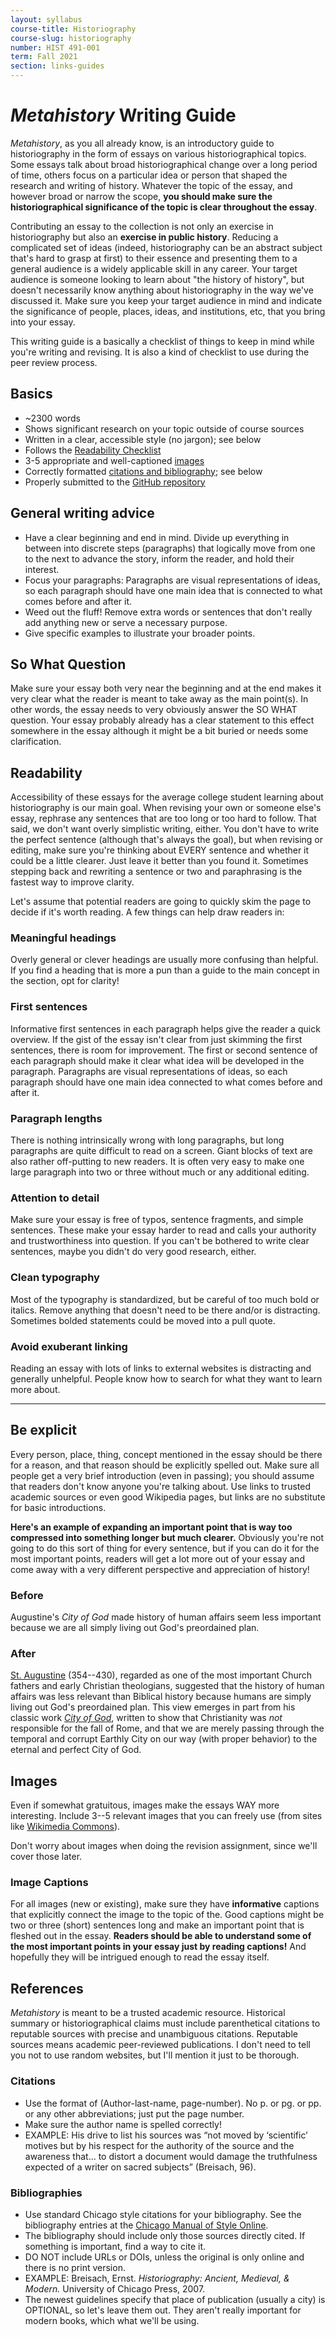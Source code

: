 ```yaml
---
layout: syllabus
course-title: Historiography
course-slug: historiography
number: HIST 491-001
term: Fall 2021
section: links-guides
---
```


# _Metahistory_ Writing Guide

_Metahistory_, as you all already know, is an introductory guide to historiography in the form of essays on various historiographical topics. Some essays talk about broad historiographical change over a long period of time, others focus on a particular idea or person that shaped the research and writing of history. Whatever the topic of the essay, and however broad or narrow the scope, **you should make sure the historiographical significance of the topic is clear throughout the essay**.

Contributing an essay to the collection is not only an exercise in historiography but also an **exercise in public history**. Reducing a complicated set of ideas (indeed, historiography can be an abstract subject that's hard to grasp at first) to their essence and presenting them to a general audience is a widely applicable skill in any career. Your target audience is someone looking to learn about "the history of history", but doesn't necessarily know anything about historiography in the way we've discussed it. Make sure you keep your target audience in mind and indicate the significance of people, places, ideas, and institutions, etc, that you bring into your essay.

This writing guide is a basically a checklist of things to keep in mind while you're writing and revising. It is also a kind of checklist to use during the peer review process.

## Basics
- ~2300 words
- Shows significant research on your topic outside of course sources
- Written in a clear, accessible style (no jargon); see below
- Follows the [Readability Checklist](#readability)
- 3-5 appropriate and well-captioned [images](#images)
- Correctly formatted [citations and bibliography](#references); see below
- Properly submitted to the [GitHub repository](https://github.com/unm-historiography/metahistory)


## General writing advice
- Have a clear beginning and end in mind. Divide up everything in between into discrete steps (paragraphs) that logically move from one to the next to advance the story, inform the reader, and hold their interest.
- Focus your paragraphs: Paragraphs are visual representations of ideas, so each paragraph should have one main idea that is connected to what comes before and after it.
- Weed out the fluff! Remove extra words or sentences that don't really add anything new or serve a necessary purpose.
- Give specific examples to illustrate your broader points.


## So What Question
Make sure your essay both very near the beginning and at the end makes it very clear what the reader is meant to take away as the main point(s). In other words, the essay needs to very obviously answer the SO WHAT question. Your essay probably already has a clear statement to this effect somewhere in the essay although it might be a bit buried or needs some clarification.


## Readability
Accessibility of these essays for the average college student learning about historiography is our main goal. When revising your own or someone else's essay, rephrase any sentences that are too long or too hard to follow. That said, we don't want overly simplistic writing, either. You don't have to write the perfect sentence (although that's always the goal), but when revising or editing, make sure you're thinking about EVERY sentence and whether it could be a little clearer. Just leave it better than you found it. Sometimes stepping back and rewriting a sentence or two and paraphrasing is the fastest way to improve clarity.

Let's assume that potential readers are going to quickly skim the page to decide if it's worth reading. A few things can help draw readers in:

### Meaningful headings
Overly general or clever headings are usually more confusing than helpful. If you find a heading that is more a pun than a guide to the main concept in the section, opt for clarity!

### First sentences
Informative first sentences in each paragraph helps give the reader a quick overview. If the gist of the essay isn't clear from just skimming the first sentences, there is room for improvement. The first or second sentence of each paragraph should make it clear what idea will be developed in the paragraph. Paragraphs are visual representations of ideas, so each paragraph should have one main idea connected to what comes before and after it.

### Paragraph lengths
There is nothing intrinsically wrong with long paragraphs, but long paragraphs are quite difficult to read on a screen. Giant blocks of text are also rather off-putting to new readers. It is often very easy to make one large paragraph into two or three without much or any additional editing.

### Attention to detail
Make sure your essay is free of typos, sentence fragments, and simple sentences. These make your essay harder to read and calls your authority and trustworthiness into question. If you can't be bothered to write clear sentences, maybe you didn't do very good research, either.

### Clean typography
Most of the typography is standardized, but be careful of too much bold or italics. Remove anything that doesn't need to be there and/or is distracting. Sometimes bolded statements could be moved into a pull quote.

### Avoid exuberant linking
Reading an essay with lots of links to external websites is distracting and generally unhelpful. People know how to search for what they want to learn more about.

---


## Be explicit
Every person, place, thing, concept mentioned in the essay should be there for a reason, and that reason should be explicitly spelled out. Make sure all people get a very brief introduction (even in passing); you should assume that readers don't know anyone you're talking about. Use links to trusted academic sources or even good Wikipedia pages, but links are no substitute for basic introductions.

**Here's an example of expanding an important point that is way too compressed into something longer but much clearer.** Obviously you're not going to do this sort of thing for every sentence, but if you can do it for the most important points, readers will get a lot more out of your essay and come away with a very different perspective and appreciation of history!

### Before
Augustine's _City of God_ made history of human affairs seem less important because we are all simply living out God's preordained plan.

### After
[St. Augustine](https://en.wikipedia.org/wiki/Augustine_of_Hippo) (354--430), regarded as one of the most important Church fathers and early Christian theologians, suggested that the history of human affairs was less relevant than Biblical history because humans are simply living out God's preordained plan. This view emerges in part from his classic work [_City of God_](https://en.wikipedia.org/wiki/The_City_of_God), written to show that Christianity was _not_ responsible for the fall of Rome, and that we are merely passing through the temporal and corrupt Earthly City on our way (with proper behavior) to the eternal and perfect City of God.



## Images
Even if somewhat gratuitous, images make the essays WAY more interesting. Include 3--5 relevant images that you can freely use (from sites like [Wikimedia Commons](https://commons.wikimedia.org/wiki/Main_Page)).

Don't worry about images when doing the revision assignment, since we'll cover those later.


### Image Captions
For all images (new or existing), make sure they have **informative** captions that explicitly connect the image to the topic of the. Good captions might be two or three (short) sentences long and make an important point that is fleshed out in the essay. **Readers should be able to understand some of the most important points in your essay just by reading captions!** And hopefully they will be intrigued enough to read the essay itself.



## References
_Metahistory_ is meant to be a trusted academic resource. Historical summary or historiographical claims must include parenthetical citations to reputable sources with precise and unambiguous citations. Reputable sources means academic peer-reviewed publications. I don't need to tell you not to use random websites, but I'll mention it just to be thorough.

### Citations
- Use the format of (Author-last-name, page-number). No p. or pg. or pp. or any other abbreviations; just put the page number.
- Make sure the author name is spelled correctly!
- EXAMPLE: His drive to list his sources was “not moved by ‘scientific’ motives but by his respect for the authority of the source and the awareness that… to distort a document would damage the truthfulness expected of a writer on sacred subjects” (Breisach, 96).

### Bibliographies
- Use standard Chicago style citations for your bibliography. See the bibliography entries at the [Chicago Manual of Style Online](https://www.chicagomanualofstyle.org/tools_citationguide/citation-guide-1.html).
- The bibliography should include only those sources directly cited. If something is important, find a way to cite it.
- DO NOT include URLs or DOIs, unless the original is only online and there is no print version.
- EXAMPLE: Breisach, Ernst. _Historiography: Ancient, Medieval, & Modern._ University of Chicago Press, 2007.
- The newest guidelines specify that place of publication (usually a city) is OPTIONAL, so let's leave them out. They aren't really important for modern books, which what we'll be using.
